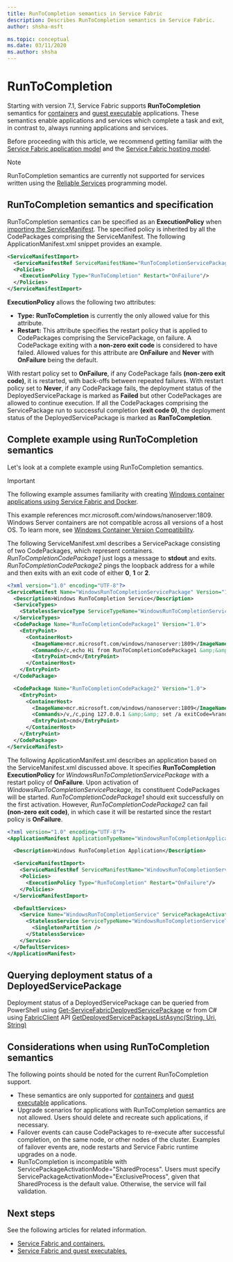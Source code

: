 ```yaml
---
title: RunToCompletion semantics in Service Fabric
description: Describes RunToCompletion semantics in Service Fabric.
author: shsha-msft

ms.topic: conceptual
ms.date: 03/11/2020
ms.author: shsha
---
```

# RunToCompletion

Starting with version 7.1, Service Fabric supports **RunToCompletion** semantics for [containers][containers-introduction-link] and [guest executable][guest-executables-introduction-link] applications. These semantics enable applications and services which complete a task and exit, in contrast to, always running applications and services.

Before proceeding with this article, we recommend getting familiar with the [Service Fabric application model][application-model-link] and the [Service Fabric hosting model][hosting-model-link].

> [!NOTE]
> RunToCompletion semantics are currently not supported for services written using the [Reliable Services][reliable-services-link] programming model.
 
## RunToCompletion semantics and specification
RunToCompletion semantics can be specified as an **ExecutionPolicy** when [importing the ServiceManifest][application-and-service-manifests-link]. The specified policy is inherited by all the CodePackages comprising the ServiceManifest. The following ApplicationManifest.xml snippet provides an example.

```xml
<ServiceManifestImport>
  <ServiceManifestRef ServiceManifestName="RunToCompletionServicePackage" ServiceManifestVersion="1.0"/>
  <Policies>
    <ExecutionPolicy Type="RunToCompletion" Restart="OnFailure"/>
  </Policies>
</ServiceManifestImport>
```
**ExecutionPolicy** allows the following two attributes:
* **Type:** **RunToCompletion** is currently the only allowed value for this attribute.
* **Restart:** This attribute specifies the restart policy that is applied to CodePackages comprising the ServicePackage, on failure. A CodePackage exiting with a **non-zero exit code** is considered to have failed. Allowed values for this attribute are **OnFailure** and **Never** with **OnFailure** being the default.

With restart policy set to **OnFailure**, if any CodePackage fails **(non-zero exit code)**, it is restarted, with back-offs between repeated failures. With restart policy set to **Never**, if any CodePackage fails, the deployment status of the DeployedServicePackage is marked as **Failed** but other CodePackages are allowed to continue execution. If all the CodePackages comprising the ServicePackage run to successful completion **(exit code 0)**, the deployment status of the DeployedServicePackage is marked as **RanToCompletion**. 

## Complete example using RunToCompletion semantics

Let's look at a complete example using RunToCompletion semantics.

> [!IMPORTANT]
> The following example assumes familiarity with creating [Windows container applications using Service Fabric and Docker][containers-getting-started-link].
>
> This example references mcr.microsoft.com/windows/nanoserver:1809. Windows Server containers are not compatible across all versions of a host OS. To learn more, see [Windows Container Version Compatibility](/virtualization/windowscontainers/deploy-containers/version-compatibility).

The following ServiceManifest.xml describes a ServicePackage consisting of two CodePackages, which represent containers. *RunToCompletionCodePackage1* just logs a message to **stdout** and exits. *RunToCompletionCodePackage2* pings the loopback address for a while and then exits with an exit code of either **0**, **1** or **2**.

```xml
<?xml version="1.0" encoding="UTF-8"?>
<ServiceManifest Name="WindowsRunToCompletionServicePackage" Version="1.0" xmlns="http://schemas.microsoft.com/2011/01/fabric" xmlns:xsi="http://www.w3.org/2001/XMLSchema-instance">
  <Description>Windows RunToCompletion Service</Description>
  <ServiceTypes>
    <StatelessServiceType ServiceTypeName="WindowsRunToCompletionServiceType"  UseImplicitHost="true"/>
  </ServiceTypes>
  <CodePackage Name="RunToCompletionCodePackage1" Version="1.0">
    <EntryPoint>
      <ContainerHost>
        <ImageName>mcr.microsoft.com/windows/nanoserver:1809</ImageName>
        <Commands>/c,echo Hi from RunToCompletionCodePackage1 &amp;&amp; exit 0</Commands>
        <EntryPoint>cmd</EntryPoint>
      </ContainerHost>
    </EntryPoint>
  </CodePackage>

  <CodePackage Name="RunToCompletionCodePackage2" Version="1.0">
    <EntryPoint>
      <ContainerHost>
        <ImageName>mcr.microsoft.com/windows/nanoserver:1809</ImageName>
        <Commands>/v,/c,ping 127.0.0.1 &amp;&amp; set /a exitCode=%random% % 3 &amp;&amp; exit !exitCode!</Commands>
        <EntryPoint>cmd</EntryPoint>
      </ContainerHost>
    </EntryPoint>
  </CodePackage>
</ServiceManifest>
```

The following ApplicationManifest.xml describes an application based on the ServiceManifest.xml discussed above. It specifies **RunToCompletion** **ExecutionPolicy** for *WindowsRunToCompletionServicePackage* with a restart policy of **OnFailure**. Upon activation of *WindowsRunToCompletionServicePackage*, its constituent CodePackages will be started. *RunToCompletionCodePackage1* should exit successfully on the first activation. However, *RunToCompletionCodePackage2* can fail **(non-zero exit code)**, in which case it will be restarted since the restart policy is **OnFailure**.

```xml
<?xml version="1.0" encoding="UTF-8"?>
<ApplicationManifest ApplicationTypeName="WindowsRunToCompletionApplicationType" ApplicationTypeVersion="1.0" xmlns="http://schemas.microsoft.com/2011/01/fabric" xmlns:xsi="http://www.w3.org/2001/XMLSchema-instance">

  <Description>Windows RunToCompletion Application</Description>

  <ServiceManifestImport>
    <ServiceManifestRef ServiceManifestName="WindowsRunToCompletionServicePackage" ServiceManifestVersion="1.0"/>
    <Policies>
      <ExecutionPolicy Type="RunToCompletion" Restart="OnFailure"/>
    </Policies>
  </ServiceManifestImport>

  <DefaultServices>
    <Service Name="WindowsRunToCompletionService" ServicePackageActivationMode="ExclusiveProcess">
      <StatelessService ServiceTypeName="WindowsRunToCompletionServiceType" InstanceCount="1">
        <SingletonPartition />
      </StatelessService>
    </Service>
  </DefaultServices>
</ApplicationManifest>
```
## Querying deployment status of a DeployedServicePackage
Deployment status of a DeployedServicePackage can be queried from PowerShell using [Get-ServiceFabricDeployedServicePackage][deployed-service-package-link] or from C# using [FabricClient][fabric-client-link] API [GetDeployedServicePackageListAsync(String, Uri, String)][deployed-service-package-fabricclient-link]

## Considerations when using RunToCompletion semantics

The following points should be noted for the current RunToCompletion support.
* These semantics are only supported for [containers][containers-introduction-link] and [guest executable][guest-executables-introduction-link] applications.
* Upgrade scenarios for applications with RunToCompletion semantics are not allowed. Users should delete and recreate such applications, if necessary.
* Failover events can cause CodePackages to re-execute after successful completion, on the same node, or other nodes of the cluster. Examples of failover events are, node restarts and Service Fabric runtime upgrades on a node.
* RunToCompletion is incompatible with ServicePackageActivationMode="SharedProcess". Users must specify ServicePackageActivationMode="ExclusiveProcess", given that SharedProcess is the default value. Otherwise, the service will fail validation.

## Next steps

See the following articles for related information.

* [Service Fabric and containers.][containers-introduction-link]
* [Service Fabric and guest executables.][guest-executables-introduction-link]

<!-- Links -->
[containers-introduction-link]: service-fabric-containers-overview.md
[containers-getting-started-link]: service-fabric-get-started-containers.md
[guest-executables-introduction-link]: service-fabric-guest-executables-introduction.md
[reliable-services-link]: service-fabric-reliable-services-introduction.md
[application-model-link]: service-fabric-application-model.md
[hosting-model-link]: service-fabric-hosting-model.md
[application-and-service-manifests-link]: service-fabric-application-and-service-manifests.md
[setup-entry-point-link]: service-fabric-run-script-at-service-startup.md
[deployed-service-package-working-with-link]: service-fabric-hosting-model.md#work-with-a-deployed-service-package
[deployed-code-package-link]: /powershell/module/servicefabric/get-servicefabricdeployedcodepackage
[deployed-service-package-link]: /powershell/module/servicefabric/get-servicefabricdeployedservicepackage
[fabric-client-link]: /dotnet/api/system.fabric.fabricclient
[deployed-service-package-fabricclient-link]: /dotnet/api/system.fabric.fabricclient.queryclient.getdeployedservicepackagelistasync

